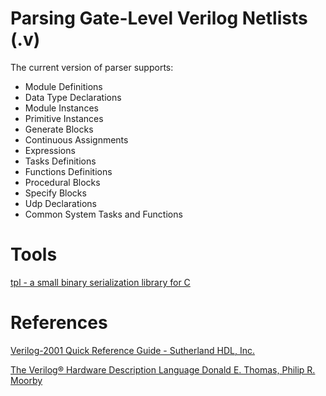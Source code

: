 Parsing Gate-Level Verilog Netlists (.v)
===

The current version of parser supports:

* Module Definitions
* Data Type Declarations
* Module Instances
* Primitive Instances
* Generate Blocks
* Continuous Assignments
* Expressions
* Tasks Definitions
* Functions Definitions
* Procedural Blocks
* Specify Blocks
* Udp Declarations
* Common System Tasks and Functions

Tools
===

[tpl - a small binary serialization library for C](
https://github.com/troydhanson/tpl
)

References
===

[Verilog-2001 Quick Reference Guide - Sutherland HDL, Inc.](
   http://sutherland-hdl.com/pdfs/verilog_2001_ref_guide.pdf)

[The Verilog® Hardware Description Language
Donald E. Thomas, Philip R. Moorby](
https://books.google.gr/books?id=59UxOgzH2tAC&redir_esc=y)

